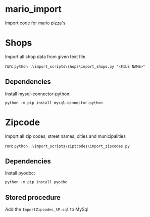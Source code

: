 # mario_import
Import code for mario pizza's




# Shops

Import all shop data from given text file.

run: `python .\import_scripts\shops\import_shops.py "<FILE NAME>"`

## Dependencies
Install mysql-connector-python:

`python -m pip install mysql-connector-python`

# Zipcode

Import all zip codes, street names, cities and municipalities

run: `python .\import_scripts\ziptcodes\import_zipcodes.py`

## Dependencies
Install pyodbc:

`python -m pip install pyodbc`

## Stored procedure
Add the `ImportZipcodes_SP.sql` to MySql